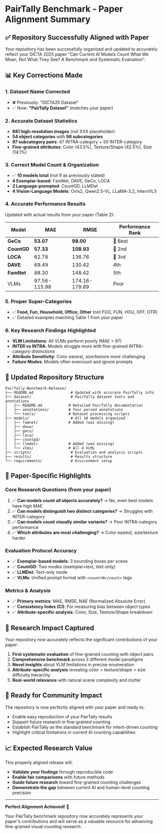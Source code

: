# PairTally Benchmark - Paper Alignment Summary

## ✅ Repository Successfully Aligned with Paper

Your repository has been successfully organized and updated to accurately reflect your DICTA 2025 paper "Can Current AI Models Count What We Mean, Not What They See? A Benchmark and Systematic Evaluation".

## 📊 Key Corrections Made

### 1. **Dataset Name Corrected**
- ❌ Previously: "DICTA25 Dataset"  
- ✅ Now: **"PairTally Dataset"** (matches your paper)

### 2. **Accurate Dataset Statistics**
- **681 high-resolution images** (not XXX placeholder)
- **54 object categories** with **98 subcategories**
- **97 subcategory pairs**: 47 INTRA-category + 50 INTER-category
- **Fine-grained attributes**: Color (43.5%), Texture/Shape (42.5%), Size (14.1%)

### 3. **Correct Model Count & Organization**
- ✅ **10 models total** (not 9 as previously stated)
- **4 Exemplar-based**: FamNet, DAVE, GeCo, LOCA
- **2 Language-prompted**: CountGD, LLMDet  
- **4 Vision-Language Models**: Ovis2, Qwen2.5-VL, LLaMA-3.2, InternVL3

### 4. **Accurate Performance Results**
Updated with actual results from your paper (Table 2):

| Model | MAE | RMSE | Performance Rank |
|-------|-----|------|------------------|
| **GeCo** | **53.07** | **98.00** | 🥇 Best |
| **CountGD** | **57.33** | **108.93** | 🥈 2nd |
| **LOCA** | 62.78 | 136.76 | 🥉 3rd |
| **DAVE** | 69.49 | 130.42 | 4th |
| **FamNet** | 88.30 | 148.42 | 5th |
| VLMs | 97.56-115.98 | 174.16-179.89 | Poor |

### 5. **Proper Super-Categories**
- ✅ **Food, Fun, Household, Office, Other** (not FOO, FUN, HOU, OFF, OTR)
- ✅ Detailed examples matching Table 1 from your paper

### 6. **Key Research Findings Highlighted**
- **VLM Limitations**: All VLMs perform poorly (MAE > 97)
- **INTER vs INTRA**: Models struggle more with fine-grained INTRA-category distinctions
- **Attribute Sensitivity**: Color easiest, size/texture more challenging
- **Failure Modes**: Models often overcount and ignore prompts

## 📁 Updated Repository Structure

```
PairTally-Benchmark-Release/
├── README.md                 # Updated with accurate PairTally info
├── dataset/                  # PairTally dataset tools and annotations
│   ├── README.md            # Detailed PairTally documentation
│   ├── annotations/         # Your parsed annotations
│   └── tools/               # Dataset processing scripts
├── models/                   # All 10 models organized
│   ├── famnet/              # Added (was missing)
│   ├── dave/
│   ├── geco/
│   ├── loca/
│   ├── countgd/
│   ├── llmdet/              # Added (was missing)
│   └── vlms/                # All 4 VLMs
├── scripts/                  # Evaluation and analysis scripts
├── results/                  # Results structure
└── requirements/             # Environment setup
```

## 🎯 Paper-Specific Highlights

### Core Research Questions (from your paper)
1. ✅ **Can models count all objects accurately?** → No, even best models have high MAE
2. ✅ **Can models distinguish two distinct categories?** → Struggles with INTER-category
3. ✅ **Can models count visually similar variants?** → Poor INTRA-category performance  
4. ✅ **Which attributes are most challenging?** → Color easiest, size/texture harder

### Evaluation Protocol Accuracy
- ✅ **Exemplar-based models**: 3 bounding boxes per scene
- ✅ **CountGD**: Two modes (exemplar+text, text-only)
- ✅ **LLMDet**: Text-only mode
- ✅ **VLMs**: Unified prompt format with `<count>N</count>` tags

### Metrics & Analysis
- ✅ **Primary metrics**: MAE, RMSE, NAE (Normalized Absolute Error)
- ✅ **Consistency Index (CI)**: For measuring bias between object types
- ✅ **Attribute-specific analysis**: Color, Size, Texture/Shape breakdown

## 🔬 Research Impact Captured

Your repository now accurately reflects the significant contributions of your paper:

1. **First systematic evaluation** of fine-grained counting with object pairs
2. **Comprehensive benchmark** across 3 different model paradigms
3. **Novel insights** about VLM limitations in precise enumeration
4. **Attribute-specific analysis** revealing color > texture/shape > size difficulty hierarchy
5. **Real-world relevance** with natural scene complexity and clutter

## 🚀 Ready for Community Impact

The repository is now perfectly aligned with your paper and ready to:
- Enable easy reproduction of your PairTally results
- Support future research in fine-grained counting
- Establish PairTally as the standard benchmark for intent-driven counting
- Highlight critical limitations in current AI counting capabilities

## 📈 Expected Research Value

This properly aligned release will:
- **Validate your findings** through reproducible code
- **Enable fair comparisons** with future methods
- **Guide future research** toward fine-grained counting challenges
- **Demonstrate the gap** between current AI and human-level counting precision

---

**Perfect Alignment Achieved!** 🎉

Your PairTally benchmark repository now accurately represents your paper's contributions and will serve as a valuable resource for advancing fine-grained visual counting research.
